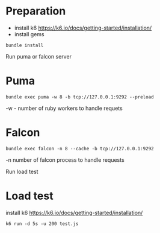 # Preparation
- install k6 https://k6.io/docs/getting-started/installation/
- install gems
```
bundle install
```

Run puma or falcon server

# Puma
```
bundle exec puma -w 8 -b tcp://127.0.0.1:9292 --preload
```
-w - number of ruby workers to handle requets

# Falcon
```
bundle exec falcon -n 8 --cache -b tcp://127.0.0.1:9292
```
-n number of falcon process to handle requests

Run load test

# Load test
install k6 https://k6.io/docs/getting-started/installation/
```
k6 run -d 5s -u 200 test.js
```